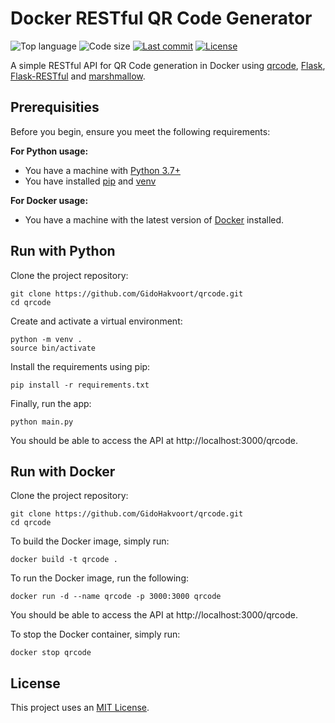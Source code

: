 # Docker RESTful QR Code Generator

<!-- Shields -->
![Top language](https://img.shields.io/github/languages/top/GidoHakvoort/qrcode?style=for-the-badge)
![Code size](https://img.shields.io/github/languages/code-size/GidoHakvoort/qrcode?style=for-the-badge)
[![Last commit](https://img.shields.io/github/last-commit/GidoHakvoort/qrcode?style=for-the-badge)](https://github.com/GidoHakvoort/qrcode/commits/master)
[![License](https://img.shields.io/github/license/GidoHakvoort/qrcode?style=for-the-badge)](https://github.com/GidoHakvoort/qrcode/blob/master/LICENSE)

<!-- Project description -->
A simple RESTful API for QR Code generation in Docker using [qrcode](https://github.com/lincolnloop/python-qrcode), [Flask](https://flask.palletsprojects.com/en/1.1.x/), [Flask-RESTful](https://github.com/flask-restful/flask-restful/) and [marshmallow](https://github.com/marshmallow-code/marshmallow).

## Prerequisities
Before you begin, ensure you meet the following requirements:

**For Python usage:**
- You have a machine with [Python 3.7+](https://www.python.org/)
- You have installed [pip](https://pip.pypa.io/en/stable/installing/) and [venv](https://docs.python.org/3/tutorial/venv.html)

**For Docker usage:**
- You have a machine with the latest version of [Docker](https://www.docker.com/) installed.

## Run with Python

Clone the project repository:
```
git clone https://github.com/GidoHakvoort/qrcode.git
cd qrcode
```

Create and activate a virtual environment:

```
python -m venv .
source bin/activate
```

Install the requirements using pip:
```
pip install -r requirements.txt
```

Finally, run the app:
```
python main.py
```
You should be able to access the API at http://localhost:3000/qrcode.

## Run with Docker

Clone the project repository:
```
git clone https://github.com/GidoHakvoort/qrcode.git
cd qrcode
```

To build the Docker image, simply run:
```
docker build -t qrcode .
```

To run the Docker image, run the following:
```
docker run -d --name qrcode -p 3000:3000 qrcode
```
You should be able to access the API at http://localhost:3000/qrcode.

To stop the Docker container, simply run:

```
docker stop qrcode
```

## License
This project uses an [MIT License](https://github.com/GidoHakvoort/qrcode/blob/master/LICENSE).